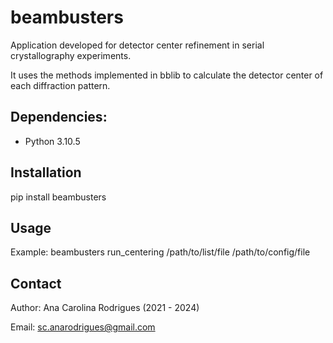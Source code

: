 # beambusters

Application developed for detector center refinement in serial crystallography experiments.

It uses the methods implemented in bblib to calculate the detector center of each diffraction pattern.

## Dependencies:
- Python 3.10.5


## Installation
pip install beambusters

## Usage

Example:
beambusters run_centering /path/to/list/file /path/to/config/file

## Contact

Author: Ana Carolina Rodrigues (2021 - 2024)

Email: sc.anarodrigues@gmail.com
